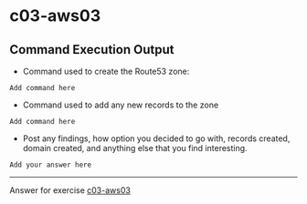 # c03-aws03

## Command Execution Output
- Command used to create the Route53 zone:
```
Add command here

```

- Command used to add any new records to the zone 
```
Add command here

```

- Post any findings, how option you decided to go with, records created, domain created, and anything else that you find interesting.
```
Add your answer here

```

<!-- Don't change anything below this point-->
***
Answer for exercise [c03-aws03](https://github.com/devopsacademyau/academy/blob/aa1f1af00809616bdc1f8ba1d333b897c331d632/classes/03class/exercises/c03-aws03/README.md)